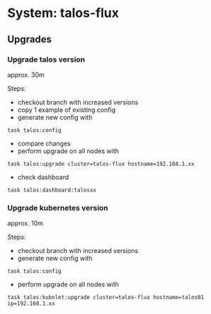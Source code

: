 <!-- markdownlint-disable MD033 -->
<!-- markdownlint-disable MD046 -->
<!-- markdownlint-disable MD013 -->
<!-- markdownlint-disable MD029 -->

# System: talos-flux

## Upgrades

<!-- This section provides detailed instructions on how upgrade the system. -->

### Upgrade talos version

approx. 30m

Steps:

- checkout branch with increased versions
- copy 1 example of existing config
- generate new config with

```shell
task talos:config
```

- compare changes
- perform upgrade on all nodes with

```shell
task talos:upgrade cluster=talos-flux hostname=192.168.1.xx
```

- check dashboard

```shell
task talos:dashboard:talosxx
```

### Upgrade kubernetes version

approx. 10m

Steps:

- checkout branch with increased versions
- generate new config with

```shell
task talos:config
```

- perform upgrade on all nodes with

```shell
task talos:kubelet:upgrade cluster=talos-flux hostname=talos01 ip=192.168.1.xx
```
